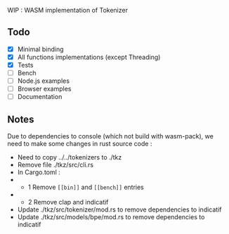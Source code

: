 WIP : WASM implementation of Tokenizer

## Todo
- [x] Minimal binding
- [x] All functions implementations (except Threading)
- [x] Tests
- [ ] Bench
- [ ] Node.js examples
- [ ] Browser examples
- [ ] Documentation

## Notes

Due to dependencies to console (which not build with wasm-pack), we need to make some changes in rust source code :
- Need to copy ../../tokenizers to ./tkz
- Remove file
./tkz/src/cli.rs
- In Cargo.toml :
- - 1 Remove `[[bin]]` and `[[bench]]` entries
- - 2 Remove clap and indicatif
- Update ./tkz/src/tokenizer/mod.rs to remove dependencies to indicatif
- Update ./tkz/src/models/bpe/mod.rs to remove dependencies to indicatif

